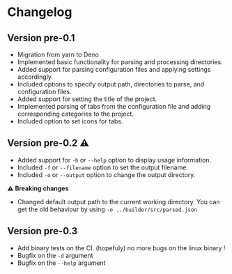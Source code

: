 # Changelog

## Version pre-0.1

- Migration from yarn to Deno
- Implemented basic functionality for parsing and processing directories.
- Added support for parsing configuration files and applying settings accordingly.
- Included options to specify output path, directories to parse, and configuration files.
- Added support for setting the title of the project.
- Implemented parsing of tabs from the configuration file and adding corresponding categories to the project.
- Included option to set icons for tabs.

## Version pre-0.2 ⚠️

- Added support for `-h` or `--help` option to display usage information.
- Included `-f` or `--filename` option to set the output filename.
- Included `-o` or `--output` option to change the output directory.

**⚠️ Breaking changes**

- Changed default output path to the current working directory. You can get the old behaviour by using `-o ../builder/src/parsed.json`

## Version pre-0.3

- Add binary tests on the CI. (hopefuly) no more bugs on the linux binary !
- Bugfix on the `-d` argument
- Bugfix on the `--help` argument
